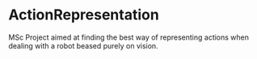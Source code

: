 # ActionRepresentation
MSc Project aimed at finding the best way of representing actions when dealing with a robot beased purely on vision.
